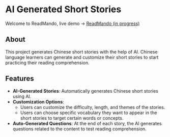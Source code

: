 # AI Generated Short Stories

Welcome to ReadMando, 
live demo -> [ReadMando (in progress)](https://dashing-pithivier-2c0a32.netlify.app/)

## About

This project generates Chinese short stories with the help of AI. Chinese language learners can generate and customize their short stories to start practicing their reading comprehension.

## Features
- **AI-Generated Stories**: Automatically generates Chinese short stories using AI.
- **Customization Options**: 
  - Users can customize the difficulty, length, and themes of the stories.
  - Users can choose specific vocabulary they want to appear in the short stories to target certain words or concepts.
- **Auto-Generated Questions**: At the end of each story, the AI generates questions related to the content to test reading comprehension.
